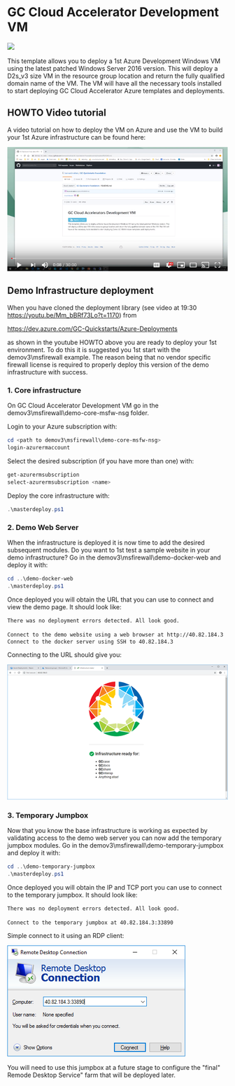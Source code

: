 # GC Cloud Accelerator Development VM

<a href="https://portal.azure.com/#create/Microsoft.Template/uri/https%3A%2F%2Fraw.githubusercontent.com%2Fbernardmaltais%2FGC-Quickstarts-Foundation%2Fmaster%2Fazuredeploy.json" target="_blank">
    <img src="http://azuredeploy.net/deploybutton.png"/>
</a>

This template allows you to deploy a 1st Azure Development Windows VM using the latest patched Windows Server 2016 version. This will deploy a D2s_v3 size VM in the resource group location and return the fully qualified domain name of the VM. The VM will have all the necessary tools installed to start deploying GC Cloud Accelerator Azure templates and deployments.

## HOWTO Video tutorial

A video tutorial on how to deploy the VM on Azure and use the VM to build your 1st Azure infrastructure can be found here: 

[![HOWTO deploy the GC Accelerator VM and use it](resources/youtube-screen.png)](https://www.youtube.com/watch?v=Mm_bBRf73Lo "HOWTO deploy the GC Accelerator VM and use it")


## Demo Infrastructure deployment

When you have cloned the deployment library (see video at 19:30 https://youtu.be/Mm_bBRf73Lo?t=1170) from

https://dev.azure.com/GC-Quickstarts/Azure-Deployments

as shown in the youtube HOWTO above you are ready to deploy your 1st environment. To do this it is suggested you 1st start with the demov3\msfirewall example. The reason being that no vendor specific firewall license is required to properly deploy this version of the demo infrastructure with success.

### 1. Core infrastructure

On GC Cloud Accelerator Development VM go in the demov3\msfirewall\demo-core-msfw-nsg folder.

Login to your Azure subscription with:

```powershell
cd <path to demov3\msfirewall\demo-core-msfw-nsg>
login-azurermaccount
```

Select the desired subscription (if you have more than one) with:

```powershell
get-azurermsubscription
select-azurermsubscription <name>
```

Deploy the core infrastructure with:

```powershell
.\masterdeploy.ps1
```

### 2. Demo Web Server

When the infrastructure is deployed it is now time to add the desired subsequent modules. Do you want to 1st test a sample website in your demo infrastructure? Go in the demov3\msfirewall\demo-docker-web and deploy it with:

```powershell
cd ..\demo-docker-web
.\masterdeploy.ps1
```

Once deployed you will obtain the URL that you can use to connect and view the demo page. It should look like:

```text
There was no deployment errors detected. All look good.

Connect to the demo website using a web browser at http://40.82.184.3
Connect to the docker server using SSH to 40.82.184.3
```

Connecting to the URL should give you:

![Docker Web Server](resources/website.png)

### 3. Temporary Jumpbox

Now that you know the base infrastructure is working as expected by validating access to the demo web server you can now add the temporary jumpbox modules. Go in the demov3\msfirewall\demo-temporary-jumpbox and deploy it with:

```powershell
cd ..\demo-temporary-jumpbox
.\masterdeploy.ps1
```

Once deployed you will obtain the IP and TCP port you can use to connect to the temporary jumpbox. It should look like:

```text
There was no deployment errors detected. All look good.

Connect to the temporary jumpbox at 40.82.184.3:33890
```

Simple connect to it using an RDP client:

![RDP to Jumpbox](resources/rdpjb.png)

You will need to use this jumpbox at a future stage to configure the "final" Remode Desktop Service" farm that will be deployed later.
